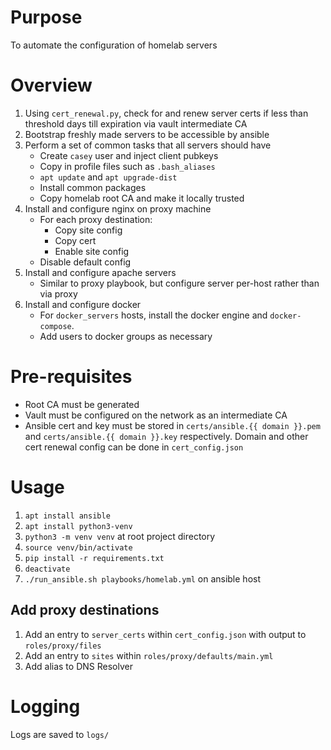 # Purpose
To automate the configuration of homelab servers

# Overview
1. Using `cert_renewal.py`, check for and renew server certs if less than threshold days till expiration via vault intermediate CA
1. Bootstrap freshly made servers to be accessible by ansible
1. Perform a set of common tasks that all servers should have
    - Create `casey` user and inject client pubkeys
    - Copy in profile files such as `.bash_aliases`
    - `apt update` and `apt upgrade-dist`
    - Install common packages
    - Copy homelab root CA and make it locally trusted
1. Install and configure nginx on proxy machine
    - For each proxy destination:
        - Copy site config
        - Copy cert
        - Enable site config
    -  Disable default config
1. Install and configure apache servers
    - Similar to proxy playbook, but configure server per-host rather than via proxy
1. Install and configure docker
    - For `docker_servers` hosts, install the docker engine and `docker-compose`.
    - Add users to docker groups as necessary
    
# Pre-requisites
- Root CA must be generated
- Vault must be configured on the network as an intermediate CA
- Ansible cert and key must be stored in `certs/ansible.{{ domain }}.pem` and `certs/ansible.{{ domain }}.key` respectively.
Domain and other cert renewal config can be done in `cert_config.json`

# Usage
1. `apt install ansible`
1. `apt install python3-venv`
1. `python3 -m venv venv` at root project directory
1. `source venv/bin/activate`
1. `pip install -r requirements.txt`
1. `deactivate`
1. `./run_ansible.sh playbooks/homelab.yml` on ansible host

## Add proxy destinations
1. Add an entry to `server_certs` within `cert_config.json` with output to `roles/proxy/files`
1. Add an entry to `sites` within `roles/proxy/defaults/main.yml`
1. Add alias to DNS Resolver

# Logging
Logs are saved to `logs/`
    
